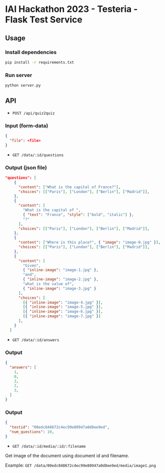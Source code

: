 # IAI Hackathon 2023 - Testeria - Flask Test Service

## Usage

### Install dependencies
```bash
pip install -r requirements.txt
```

### Run server
```bash
python server.py
```

## API

- `POST /api/quiz2quiz`

### Input (form-data)
```json
{
  "file": <file>
}
```

- `GET /data/:id/questions`

### Output (json file)
```json
"questions": [
    {
      "content": ["What is the capital of France?"],
      "choices": [["Paris"], ["London"], ["Berlin"], ["Madrid"]],
    },
    {
      "content": [
        "What is the capital of ",
        { "text": "France", "style": ["bold", "italic"] },
        "?"
      ],
      "choices": [["Paris"], ["London"], ["Berlin"], ["Madrid"]],
    },
    {
      "content": ["Where is this place?", { "image": "image-0.jpg" }],
      "choices": [["Paris"], ["London"], ["Berlin"], ["Madrid"]],
    },
    {
      "content": [
        "Given",
        { "inline-image": "image-1.jpg" },
        "and",
        { "inline-image": "image-2.jpg" },
        "what is the value of",
        { "inline-image": "image-3.jpg" }
      ],
      "choices": [
        [{ "inline-image": "image-4.jpg" }],
        [{ "inline-image": "image-5.jpg" }],
        [{ "inline-image": "image-6.jpg" }],
        [{ "inline-image": "image-7.jpg" }]
      ],
    }
  ]
```

- `GET /data/:id/answers`

### Output
```json
{
  "answers": [
    1, 
    0,
    3,
    2,
    3,
  ]
}
```

### Output
```json
{
  "testid": "00edc848672c4ec99e80947a0d8ee9ed",
  "num_questions": 10,
}
```

- `GET /data/:id/media/:id/:filename`

Get image of the document using document id and filename.

Example: `GET /data/00edc848672c4ec99e80947a0d8ee9ed/media/image1.png`
